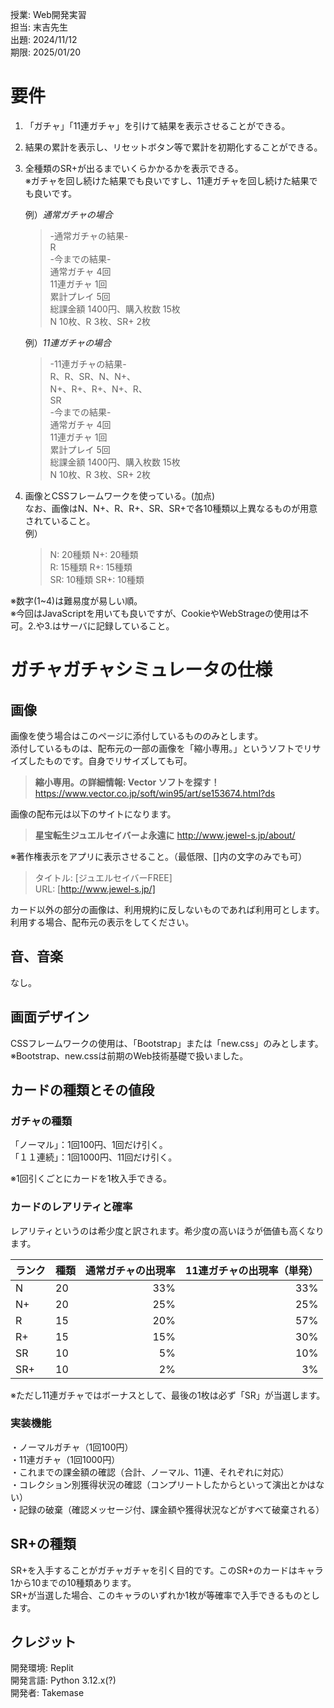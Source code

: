 授業:  Web開発実習  
担当:  末吉先生  
出題:  2024/11/12  
期限:  2025/01/20

# 要件
1. 「ガチャ」「11連ガチャ」を引けて結果を表示させることができる。  

2. 結果の累計を表示し、リセットボタン等で累計を初期化することができる。
   
3. 全種類のSR+が出るまでいくらかかるかを表示できる。  
   ※ガチャを回し続けた結果でも良いですし、11連ガチャを回し続けた結果でも良いです。
   
   例）_通常ガチャの場合_  
   > -通常ガチャの結果-  
   > R  
   > -今までの結果-  
   > 通常ガチャ 4回  
   > 11連ガチャ 1回  
   > 累計プレイ 5回  
   > 総課金額 1400円、購入枚数 15枚  
   > N 10枚、R 3枚、SR+ 2枚

   例）_11連ガチャの場合_  
   > -11連ガチャの結果-  
   > R、R、SR、N、N+、  
   > N+、R+、R+、N+、R、  
   > SR  
   > -今までの結果-  
   > 通常ガチャ 4回  
   > 11連ガチャ 1回  
   > 累計プレイ 5回  
   > 総課金額 1400円、購入枚数 15枚  
   > N 10枚、R 3枚、SR+ 2枚

5. 画像とCSSフレームワークを使っている。(加点)  
   なお、画像はN、N+、R、R+、SR、SR+で各10種類以上異なるものが用意されていること。  
   例）
   > N: 20種類  N+: 20種類  
   > R: 15種類  R+: 15種類  
   > SR: 10種類  SR+: 10種類

※数字(1~4)は難易度が易しい順。  
※今回はJavaScriptを用いても良いですが、CookieやWebStrageの使用は不可。2.や3.はサーバに記録していること。

# ガチャガチャシミュレータの仕様
## 画像
画像を使う場合はこのページに添付しているもののみとします。  
添付しているものは、配布元の一部の画像を「縮小専用。」というソフトでリサイズしたものです。自身でリサイズしても可。  
> **縮小専用。の詳細情報: Vector ソフトを探す！**  
https://www.vector.co.jp/soft/win95/art/se153674.html?ds

画像の配布元は以下のサイトになります。  
> **星宝転生ジュエルセイバーよ永遠に**
http://www.jewel-s.jp/about/

※著作権表示をアプリに表示させること。（最低限、[]内の文字のみでも可）  
> タイトル: [ジュエルセイバーFREE]  
> URL: [http://www.jewel-s.jp/]

カード以外の部分の画像は、利用規約に反しないものであれば利用可とします。    
利用する場合、配布元の表示をしてください。

## 音、音楽  
なし。

## 画面デザイン  
CSSフレームワークの使用は、「Bootstrap」または「new.css」のみとします。  
※Bootstrap、new.cssは前期のWeb技術基礎で扱いました。  

## カードの種類とその値段  
### ガチャの種類  
「ノーマル」：1回100円、1回だけ引く。  
「１１連続」：1回1000円、11回だけ引く。

※1回引くごとにカードを1枚入手できる。

### カードのレアリティと確率
レアリティというのは希少度と訳されます。希少度の高いほうが価値も高くなります。

| ランク | 種類 | 通常ガチャの出現率 | 11連ガチャの出現率（単発） |
|---|---|---:|---:|
| N | 20 | 33% | 33% |
| N+ | 20 | 25% | 25% |
| R | 15 | 20% | 57% |
| R+ | 15 | 15% | 30% |
| SR | 10 | 5% | 10% |
| SR+ | 10 | 2% | 3% |

※ただし11連ガチャではボーナスとして、最後の1枚は必ず「SR」が当選します。

### 実装機能
・ノーマルガチャ（1回100円）  
・11連ガチャ（1回1000円）  
・これまでの課金額の確認（合計、ノーマル、11連、それぞれに対応）  
・コレクション別獲得状況の確認（コンプリートしたからといって演出とかはない）  
・記録の破棄（確認メッセージ付、課金額や獲得状況などがすべて破棄される）  

## SR+の種類
SR+を入手することがガチャガチャを引く目的です。このSR+のカードはキャラ1から10までの10種類あります。  
SR+が当選した場合、このキャラのいずれか1枚が等確率で入手できるものとします。

## クレジット
開発環境: Replit  
開発言語: Python 3.12.x(?)  
開発者:  Takemase
